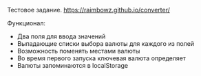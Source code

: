 Тестовое задание.
https://raimbowz.github.io/converter/

Функционал:

- Два поля для ввода значений
- Выпадающие списки выбора валюты для каждого из полей
- Возможность поменять местами валюты
- Во время первого запуска ключевая валюта определяет
- Валюты запоминаются в localStorage

